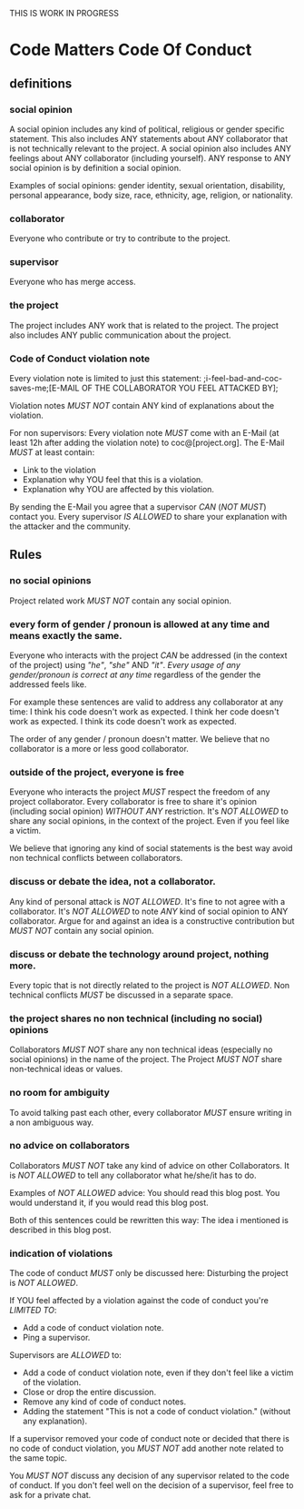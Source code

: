 THIS IS WORK IN PROGRESS


# Code Matters Code Of Conduct

## definitions

### social opinion
A social opinion includes any kind of political, religious or gender specific statement.
This also includes ANY statements about ANY collaborator that is not technically relevant to the project.
A social opinion also includes ANY feelings about ANY collaborator (including yourself).
ANY response to ANY social opinion is by definition a social opinion.

Examples of social opinions: gender identity, sexual orientation, disability, personal appearance, body size, race, ethnicity, age, religion, or nationality.


### collaborator
Everyone who contribute or try to contribute to the project.

### supervisor
Everyone who has merge access.

### the project
The project includes ANY work that is related to the project.
The project also includes ANY public communication about the project.


### Code of Conduct violation note
Every violation note is limited to just this statement:
;i-feel-bad-and-coc-saves-me;[E-MAIL OF THE COLLABORATOR YOU FEEL ATTACKED BY];

Violation notes *MUST NOT* contain ANY kind of explanations about the violation.

For non supervisors:
Every violation note *MUST* come with an E-Mail (at least 12h after adding the violation note) to coc@[project.org].
The E-Mail *MUST* at least contain:
- Link to the violation
- Explanation why YOU feel that this is a violation.
- Explanation why YOU are affected by this violation.

By sending the E-Mail you agree that a supervisor *CAN* (*NOT MUST*) contact you.
Every supervisor *IS ALLOWED* to share your explanation with the attacker and the community.

## Rules

### no social opinions
Project related work *MUST NOT* contain any social opinion.


### every form of gender / pronoun is allowed at any time and means exactly the same.
Everyone who interacts with the project *CAN* be addressed (in the context of the project) using *"he"*, *"she"* AND *"it"*.
*Every usage of any gender/pronoun is correct at any time* regardless of the gender the addressed feels like.

For example these sentences are valid to address any collaborator at any time:
I think his code doesn't work as expected.
I think her code doesn't work as expected.
I think its code doesn't work as expected.

The order of any gender / pronoun doesn't matter.
We believe that no collaborator is a more or less good collaborator.


### outside of the project, everyone is free
Everyone who interacts the project *MUST* respect the freedom of any project collaborator.
Every collaborator is free to share it's opinion (including social opinion) *WITHOUT ANY* restriction.
It's *NOT ALLOWED* to share any social opinions, in the context of the project. Even if you feel like a victim.

We believe that ignoring any kind of social statements is the best way avoid non technical conflicts between collaborators.


### discuss or debate the idea, not a collaborator.
Any kind of personal attack is *NOT ALLOWED*.
It's fine to not agree with a collaborator. It's *NOT ALLOWED* to note *ANY* kind of social opinion to ANY collaborator.
Argue for and against an idea is a constructive contribution but *MUST NOT* contain any social opinion.


### discuss or debate the technology around project, nothing more.
Every topic that is not directly related to the project is *NOT ALLOWED*.
Non technical conflicts *MUST* be discussed in a separate space.


### the project shares no non technical (including no social) opinions
Collaborators *MUST NOT* share any non technical ideas (especially no social opinions) in the name of the project.
The Project *MUST NOT* share non-technical ideas or values.


### no room for ambiguity
To avoid talking past each other, every collaborator *MUST* ensure writing in a non ambiguous way.


### no advice on collaborators
Collaborators *MUST NOT* take any kind of advice on other Collaborators.
It is *NOT ALLOWED* to tell any collaborator what he/she/it has to do.

Examples of *NOT ALLOWED* advice:
You should read this blog post.
You would understand it, if you would read this blog post.

Both of this sentences could be rewritten this way:
The idea i mentioned is described in this blog post.


### indication of violations
The code of conduct *MUST* only be discussed here: <link>
Disturbing the project is *NOT ALLOWED*.

If YOU feel affected by a violation against the code of conduct you're *LIMITED TO*:
- Add a code of conduct violation note.
- Ping a supervisor.

Supervisors are *ALLOWED* to:
- Add a code of conduct violation note, even if they don't feel like a victim of the violation.
- Close or drop the entire discussion.
- Remove any kind of code of conduct notes.
- Adding the statement "This is not a code of conduct violation." (without any explanation).

If a supervisor removed your code of conduct note or decided that there is no code of conduct violation,
you *MUST NOT* add another note related to the same topic.

You *MUST NOT* discuss any decision of any supervisor related to the code of conduct.
If you don't feel well on the decision of a supervisor, feel free to ask for a private chat.